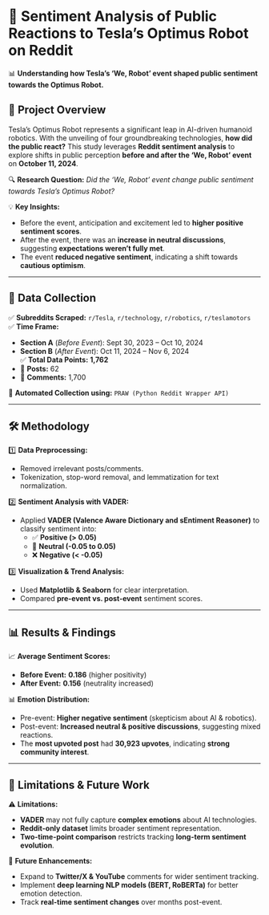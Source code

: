 # 🤖 **Sentiment Analysis of Public Reactions to Tesla’s Optimus Robot on Reddit**  

📊 **Understanding how Tesla’s ‘We, Robot’ event shaped public sentiment towards the Optimus Robot.**  

## 🚀 **Project Overview**  

Tesla’s Optimus Robot represents a significant leap in AI-driven humanoid robotics. With the unveiling of four groundbreaking technologies, **how did the public react?** This study leverages **Reddit sentiment analysis** to explore shifts in public perception **before and after the ‘We, Robot’ event** on **October 11, 2024**.  

🔍 **Research Question:** *Did the ‘We, Robot’ event change public sentiment towards Tesla’s Optimus Robot?*  

💡 **Key Insights:**  
- Before the event, anticipation and excitement led to **higher positive sentiment scores**.  
- After the event, there was an **increase in neutral discussions**, suggesting **expectations weren’t fully met**.  
- The event **reduced negative sentiment**, indicating a shift towards **cautious optimism**.  

---

## 📂 **Data Collection**  

✅ **Subreddits Scraped:** `r/Tesla`, `r/technology`, `r/robotics`, `r/teslamotors`  
✅ **Time Frame:**  
   - **Section A** (*Before Event*): Sept 30, 2023 – Oct 10, 2024  
   - **Section B** (*After Event*): Oct 11, 2024 – Nov 6, 2024  
✅ **Total Data Points:** **1,762**  
   - 📌 **Posts:** 62  
   - 💬 **Comments:** 1,700  

🚀 **Automated Collection using:** `PRAW (Python Reddit Wrapper API)`

---

## 🛠 **Methodology**  

1️⃣ **Data Preprocessing:**  
   - Removed irrelevant posts/comments.  
   - Tokenization, stop-word removal, and lemmatization for text normalization.  

2️⃣ **Sentiment Analysis with VADER:**  
   - Applied **VADER (Valence Aware Dictionary and sEntiment Reasoner)** to classify sentiment into:  
     - ✅ **Positive (> 0.05)**  
     - 🔸 **Neutral (-0.05 to 0.05)**  
     - ❌ **Negative (< -0.05)**  

3️⃣ **Visualization & Trend Analysis:**  
   - Used **Matplotlib & Seaborn** for clear interpretation.  
   - Compared **pre-event vs. post-event** sentiment scores.  

---

## 📊 **Results & Findings**  

📈 **Average Sentiment Scores:**  
- **Before Event:** **0.186** (higher positivity)  
- **After Event:** **0.156** (neutrality increased)  

📊 **Emotion Distribution:**  
- Pre-event: **Higher negative sentiment** (skepticism about AI & robotics).  
- Post-event: **Increased neutral & positive discussions**, suggesting mixed reactions.  
- The **most upvoted post** had **30,923 upvotes**, indicating **strong community interest**.  

---

## 📌 **Limitations & Future Work**  

⚠ **Limitations:**  
- **VADER** may not fully capture **complex emotions** about AI technologies.  
- **Reddit-only dataset** limits broader sentiment representation.  
- **Two-time-point comparison** restricts tracking **long-term sentiment evolution**.  

🚀 **Future Enhancements:**  
- Expand to **Twitter/X & YouTube** comments for wider sentiment tracking.  
- Implement **deep learning NLP models (BERT, RoBERTa)** for better emotion detection.  
- Track **real-time sentiment changes** over months post-event.  

